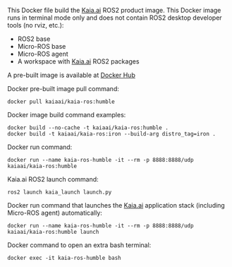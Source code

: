 This Docker file build the [Kaia.ai](https://kaia.ai/) ROS2 product image. This Docker image runs in terminal mode only and does not contain ROS2 desktop developer tools (no rviz, etc.):
- ROS2 base
- Micro-ROS base
- Micro-ROS agent
- A workspace with [Kaia.ai](https://kaia.ai/) ROS2 packages

A pre-built image is available at [Docker Hub](https://hub.docker.com/r/kaiaai/kaia-ros)

Docker pre-built image pull command:
```
docker pull kaiaai/kaia-ros:humble
```

Docker image build command examples:
```
docker build --no-cache -t kaiaai/kaia-ros:humble .
docker build -t kaiaai/kaia-ros:iron --build-arg distro_tag=iron .
```

Docker run command:
```
docker run --name kaia-ros-humble -it --rm -p 8888:8888/udp kaiaai/kaia-ros:humble
```

Kaia.ai ROS2 launch command:
```
ros2 launch kaia_launch launch.py
```

Docker run command that launches the [Kaia.ai](https://kaia.ai/) application stack (including Micro-ROS agent) automatically:
```
docker run --name kaia-ros-humble -it --rm -p 8888:8888/udp kaiaai/kaia-ros:humble launch
```

Docker command to open an extra bash terminal:
```
docker exec -it kaia-ros-humble bash
```
